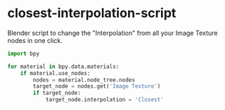 # closest-interpolation-script
Blender script to change the "Interpolation" from all your Image Texture nodes in one click.

```python
import bpy

for material in bpy.data.materials:
    if material.use_nodes:
        nodes = material.node_tree.nodes
        target_node = nodes.get('Image Texture') 
        if target_node:
            target_node.interpolation = 'Closest'
```
